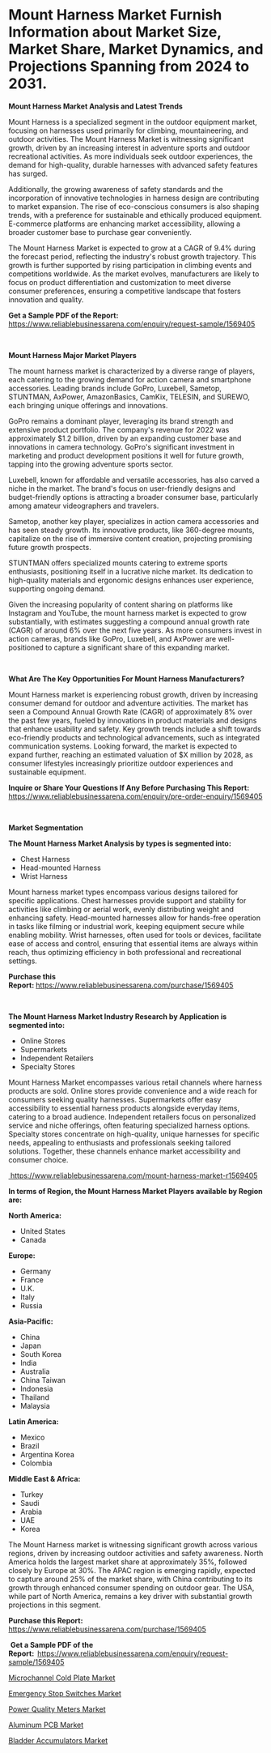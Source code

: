 <p><h1>Mount Harness Market Furnish Information about Market Size, Market Share, Market Dynamics, and Projections Spanning from 2024 to 2031.</h1></p><p><strong>Mount Harness Market Analysis and Latest Trends</strong></p>
<p><p>Mount Harness is a specialized segment in the outdoor equipment market, focusing on harnesses used primarily for climbing, mountaineering, and outdoor activities. The Mount Harness Market is witnessing significant growth, driven by an increasing interest in adventure sports and outdoor recreational activities. As more individuals seek outdoor experiences, the demand for high-quality, durable harnesses with advanced safety features has surged.</p><p>Additionally, the growing awareness of safety standards and the incorporation of innovative technologies in harness design are contributing to market expansion. The rise of eco-conscious consumers is also shaping trends, with a preference for sustainable and ethically produced equipment. E-commerce platforms are enhancing market accessibility, allowing a broader customer base to purchase gear conveniently.</p><p>The Mount Harness Market is expected to grow at a CAGR of 9.4% during the forecast period, reflecting the industry's robust growth trajectory. This growth is further supported by rising participation in climbing events and competitions worldwide. As the market evolves, manufacturers are likely to focus on product differentiation and customization to meet diverse consumer preferences, ensuring a competitive landscape that fosters innovation and quality.</p></p>
<p><strong>Get a Sample PDF of the Report:&nbsp;</strong> <a href="https://www.reliablebusinessarena.com/enquiry/request-sample/1569405?utm_campaign=1726&utm_medium=2&utm_source=Github&utm_content=ia&utm_term=19102024&utm_id=mount-harness">https://www.reliablebusinessarena.com/enquiry/request-sample/1569405</a></p>
<p>&nbsp;</p>
<p><strong>Mount Harness Major Market Players</strong></p>
<p><p>The mount harness market is characterized by a diverse range of players, each catering to the growing demand for action camera and smartphone accessories. Leading brands include GoPro, Luxebell, Sametop, STUNTMAN, AxPower, AmazonBasics, CamKix, TELESIN, and SUREWO, each bringing unique offerings and innovations.</p><p>GoPro remains a dominant player, leveraging its brand strength and extensive product portfolio. The company's revenue for 2022 was approximately $1.2 billion, driven by an expanding customer base and innovations in camera technology. GoPro's significant investment in marketing and product development positions it well for future growth, tapping into the growing adventure sports sector.</p><p>Luxebell, known for affordable and versatile accessories, has also carved a niche in the market. The brand's focus on user-friendly designs and budget-friendly options is attracting a broader consumer base, particularly among amateur videographers and travelers.</p><p>Sametop, another key player, specializes in action camera accessories and has seen steady growth. Its innovative products, like 360-degree mounts, capitalize on the rise of immersive content creation, projecting promising future growth prospects.</p><p>STUNTMAN offers specialized mounts catering to extreme sports enthusiasts, positioning itself in a lucrative niche market. Its dedication to high-quality materials and ergonomic designs enhances user experience, supporting ongoing demand.</p><p>Given the increasing popularity of content sharing on platforms like Instagram and YouTube, the mount harness market is expected to grow substantially, with estimates suggesting a compound annual growth rate (CAGR) of around 6% over the next five years. As more consumers invest in action cameras, brands like GoPro, Luxebell, and AxPower are well-positioned to capture a significant share of this expanding market.</p></p>
<p>&nbsp;</p>
<p><strong>What Are The Key Opportunities For Mount Harness Manufacturers?</strong></p>
<p><p>Mount Harness market is experiencing robust growth, driven by increasing consumer demand for outdoor and adventure activities. The market has seen a Compound Annual Growth Rate (CAGR) of approximately 8% over the past few years, fueled by innovations in product materials and designs that enhance usability and safety. Key growth trends include a shift towards eco-friendly products and technological advancements, such as integrated communication systems. Looking forward, the market is expected to expand further, reaching an estimated valuation of $X million by 2028, as consumer lifestyles increasingly prioritize outdoor experiences and sustainable equipment.</p></p>
<p><strong>Inquire or Share Your Questions If Any Before Purchasing This Report:</strong> <a href="https://www.reliablebusinessarena.com/enquiry/pre-order-enquiry/1569405?utm_campaign=1726&utm_medium=2&utm_source=Github&utm_content=ia&utm_term=19102024&utm_id=mount-harness">https://www.reliablebusinessarena.com/enquiry/pre-order-enquiry/1569405</a></p>
<p>&nbsp;</p>
<p><strong>Market Segmentation</strong></p>
<p><strong>The Mount Harness Market Analysis by types is segmented into:</strong></p>
<p><ul><li>Chest Harness</li><li>Head-mounted Harness</li><li>Wrist Harness</li></ul></p>
<p><p>Mount harness market types encompass various designs tailored for specific applications. Chest harnesses provide support and stability for activities like climbing or aerial work, evenly distributing weight and enhancing safety. Head-mounted harnesses allow for hands-free operation in tasks like filming or industrial work, keeping equipment secure while enabling mobility. Wrist harnesses, often used for tools or devices, facilitate ease of access and control, ensuring that essential items are always within reach, thus optimizing efficiency in both professional and recreational settings.</p></p>
<p><strong>Purchase this Report:&nbsp;</strong><a href="https://www.reliablebusinessarena.com/purchase/1569405?utm_campaign=1726&utm_medium=2&utm_source=Github&utm_content=ia&utm_term=19102024&utm_id=mount-harness">https://www.reliablebusinessarena.com/purchase/1569405</a></p>
<p>&nbsp;</p>
<p><strong>The Mount Harness Market Industry Research by Application is segmented into:</strong></p>
<p><ul><li>Online Stores</li><li>Supermarkets</li><li>Independent Retailers</li><li>Specialty Stores</li></ul></p>
<p><p>Mount Harness Market encompasses various retail channels where harness products are sold. Online stores provide convenience and a wide reach for consumers seeking quality harnesses. Supermarkets offer easy accessibility to essential harness products alongside everyday items, catering to a broad audience. Independent retailers focus on personalized service and niche offerings, often featuring specialized harness options. Specialty stores concentrate on high-quality, unique harnesses for specific needs, appealing to enthusiasts and professionals seeking tailored solutions. Together, these channels enhance market accessibility and consumer choice.</p></p>
<p><a href="https://www.reliablebusinessarena.com/mount-harness-market-r1569405?utm_campaign=1726&utm_medium=2&utm_source=Github&utm_content=ia&utm_term=19102024&utm_id=mount-harness">&nbsp;https://www.reliablebusinessarena.com/mount-harness-market-r1569405</a></p>
<p><strong>In terms of Region, the Mount Harness Market Players available by Region are:</strong></p>
<p>
    <p> <strong> North America: </strong>
        <ul>
            <li>United States</li>
            <li>Canada</li>
        </ul>
        </p> 
    <p> <strong> Europe: </strong>
        <ul>
            <li>Germany</li>
            <li>France</li>
            <li>U.K.</li>
            <li>Italy</li>
            <li>Russia</li>
        </ul>
        </p> 
    <p> <strong> Asia-Pacific: </strong>
        <ul>
            <li>China</li>
            <li>Japan</li>
            <li>South Korea</li>
            <li>India</li>
            <li>Australia</li>
            <li>China Taiwan</li>
            <li>Indonesia</li>
            <li>Thailand</li>
            <li>Malaysia</li>
        </ul>
        </p> 
    <p> <strong> Latin America: </strong>
        <ul>
            <li>Mexico</li>
            <li>Brazil</li>
            <li>Argentina Korea</li>
            <li>Colombia</li>
        </ul>
        </p> 
    <p> <strong> Middle East & Africa: </strong>
        <ul>
            <li>Turkey</li>
            <li>Saudi</li>
            <li>Arabia</li>
            <li>UAE</li>
            <li>Korea</li>
        </ul>
    </p>
    </p>
<p><p>The Mount Harness market is witnessing significant growth across various regions, driven by increasing outdoor activities and safety awareness. North America holds the largest market share at approximately 35%, followed closely by Europe at 30%. The APAC region is emerging rapidly, expected to capture around 25% of the market share, with China contributing to its growth through enhanced consumer spending on outdoor gear. The USA, while part of North America, remains a key driver with substantial growth projections in this segment.</p></p>
<p><strong>Purchase this Report: </strong><a href="https://www.reliablebusinessarena.com/purchase/1569405?utm_campaign=1726&utm_medium=2&utm_source=Github&utm_content=ia&utm_term=19102024&utm_id=mount-harness">https://www.reliablebusinessarena.com/purchase/1569405</a></p>
<p>&nbsp;<strong>Get a Sample PDF of the Report:&nbsp;&nbsp;</strong><a href="https://www.reliablebusinessarena.com/enquiry/request-sample/1569405?utm_campaign=1726&utm_medium=2&utm_source=Github&utm_content=ia&utm_term=19102024&utm_id=mount-harness">https://www.reliablebusinessarena.com/enquiry/request-sample/1569405</a></p>
<p><strong></strong></p>
<p><p><a href="https://www.linkedin.com/pulse/trends-global-microchannel-cold-plate-market-forecast-73fze?utm_campaign=1726&utm_medium=2&utm_source=Github&utm_content=ia&utm_term=19102024&utm_id=mount-harness">Microchannel Cold Plate Market</a></p><p><a href="https://www.linkedin.com/pulse/emerging-opportunities-challenges-global-emergency-stop-switches-2ovle?utm_campaign=1726&utm_medium=2&utm_source=Github&utm_content=ia&utm_term=19102024&utm_id=mount-harness">Emergency Stop Switches Market</a></p><p><a href="https://www.linkedin.com/pulse/exploring-power-quality-meters-market-dynamics-global-trends-future-pw6de?utm_campaign=1726&utm_medium=2&utm_source=Github&utm_content=ia&utm_term=19102024&utm_id=mount-harness">Power Quality Meters Market</a></p><p><a href="https://www.linkedin.com/pulse/deep-dive-aluminum-pcb-market-itstrends-segmentation-kcgne?utm_campaign=1726&utm_medium=2&utm_source=Github&utm_content=ia&utm_term=19102024&utm_id=mount-harness">Aluminum PCB Market</a></p><p><a href="https://www.linkedin.com/pulse/bladder-accumulators-market-trends-strategic-insights-n4wke?utm_campaign=1726&utm_medium=2&utm_source=Github&utm_content=ia&utm_term=19102024&utm_id=mount-harness">Bladder Accumulators Market</a></p></p>